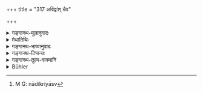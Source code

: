 +++
title = "317 अविद्वांश् चैव"

+++

<details><summary>गङ्गानथ-मूलानुवादः</summary>

Learned or unlearned, the Brāhmaṇa is a great divinity; just as consecrated or unconsecrated, the fire is a great divinity.—(317)
</details>

<details><summary>मेधातिथिः</summary>

जातिमात्राश्रयाणाम् अनवज्ञानंम्, न विद्वत्ताम् अपेक्षेत दानादिक्रियास्व्[^७७३] इव । यथा "चैतन् न पादतः कुर्यात्" (म्ध् ४.५४) इत्य् अग्नौ ॥ ९.३१७ ॥


[^७७३]:
     M G: nādikriyāsv
</details>

<details><summary>गङ्गानथ-भाष्यानुवादः</summary>

Disrespect towards Brāhmaṇas is to be avoided only through consideration of their caste; and their learning or other qualifications have not to be taken into consideration, as they are done in the making of gifts and on other occasions. This stands on the same footing as the avoiding of touching fire with the foot.—(317)
</details>

<details><summary>गङ्गानथ-टिप्पन्यः</summary>

This verse is quoted in *Vīramitordaya* (Rājanīti, p. 151).
</details>

<details><summary>गङ्गानथ-तुल्य-वाक्यानि</summary>

**(verses 9.313-322)  
**

See Comparative notes for [Verse
9.313].
</details>

<details><summary>Bühler</summary>

317	A Brahmana, be he ignorant or learned, is a great divinity, just as the fire, whether carried forth (for the performance of a burnt-oblation) or not carried forth, is a great divinity.
</details>
